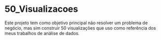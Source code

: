 # 50_Visualizacoes
Este projeto tem como objetivo principal não resolver um problema de negócio, mas sim construir 50 visualizações que uso como referência dos meus trabalhos de análise de dados.
